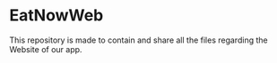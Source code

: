 # EatNowWeb

This repository is made to contain and share all the files regarding the Website of our app.
